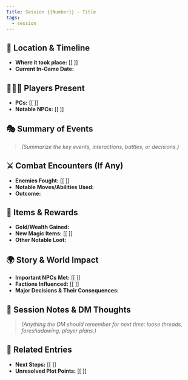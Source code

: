 ```yaml
---
Title: Session {{Number}} - Title
tags:
  - session
---
```



## 📍 Location & Timeline
- **Where it took place:** [[ ]]  
- **Current In-Game Date:**  

## 🧑‍🤝‍🧑 Players Present
- **PCs:** [[ ]]  
- **Notable NPCs:** [[ ]]  

## 🎭 Summary of Events
> *(Summarize the key events, interactions, battles, or decisions.)*  

## ⚔️ Combat Encounters (If Any)
- **Enemies Fought:** [[ ]]  
- **Notable Moves/Abilities Used:**  
- **Outcome:**  

## 🔮 Items & Rewards
- **Gold/Wealth Gained:**  
- **New Magic Items:** [[ ]]  
- **Other Notable Loot:**  

## 🌍 Story & World Impact
- **Important NPCs Met:** [[ ]]  
- **Factions Influenced:** [[ ]]  
- **Major Decisions & Their Consequences:**  

## 📝 Session Notes & DM Thoughts
> *(Anything the DM should remember for next time: loose threads, foreshadowing, player plans.)*  

## 🔗 Related Entries
- **Next Steps:** [[ ]]  
- **Unresolved Plot Points:** [[ ]]  
